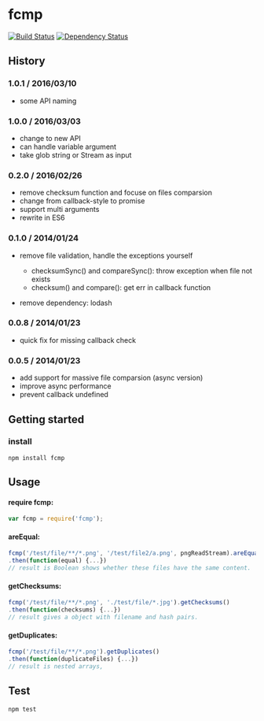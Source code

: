 # fcmp
[![Build Status](https://travis-ci.org/raylin/fcmp.png)](https://travis-ci.org/raylin/fcmp) [![Dependency Status](https://david-dm.org/raylin/fcmp/dev-status.svg)](https://david-dm.org/raylin/fcmp)


## History

### 1.0.1 / 2016/03/10
* some API naming

### 1.0.0 / 2016/03/03
* change to new API
* can handle variable argument
* take glob string or Stream as input

### 0.2.0 / 2016/02/26
* remove checksum function and focuse on files comparsion
* change from callback-style to promise
* support multi arguments
* rewrite in ES6

### 0.1.0 / 2014/01/24
* remove file validation, handle the exceptions yourself
    + checksumSync() and compareSync(): throw exception when file not exists
    + checksum() and compare(): get err in callback function 

* remove dependency: lodash


### 0.0.8 / 2014/01/23
* quick fix for missing callback check

### 0.0.5 / 2014/01/23
* add support for massive file comparsion (async version)
* improve async performance
* prevent callback undefined


## Getting started

### install

```
npm install fcmp
```

## Usage

#### require fcmp:
```javascript
var fcmp = require('fcmp');
```

#### areEqual:
```javascript
fcmp('/test/file/**/*.png', '/test/file2/a.png', pngReadStream).areEqual()
.then(function(equal) {...})
// result is Boolean shows whether these files have the same content.
```

#### getChecksums:
```javascript
fcmp('/test/file/**/*.png', './test/file/*.jpg').getChecksums()
.then(function(checksums) {...})
// result gives a object with filename and hash pairs.
```

#### getDuplicates:
```javascript
fcmp('/test/file/**/*.png').getDuplicates()
.then(function(duplicateFiles) {...})
// result is nested arrays, 
```

## Test

```
npm test
```
